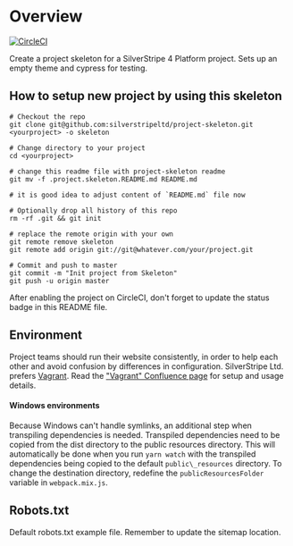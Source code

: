 # Overview

[![CircleCI](https://circleci.com/gh/silverstripeltd/project-skeleton.svg?style=svg&circle-token=9d372cee4fd356d9f6b420952633a766fca15784)](https://circleci.com/gh/silverstripeltd/project-skeleton)

Create a project skeleton for a SilverStripe 4 Platform project.
Sets up an empty theme and cypress for testing.

## How to setup new project by using this skeleton

```
# Checkout the repo
git clone git@github.com:silverstripeltd/project-skeleton.git <yourproject> -o skeleton

# Change directory to your project
cd <yourproject>

# change this readme file with project-skeleton readme
git mv -f .project.skeleton.README.md README.md

# it is good idea to adjust content of `README.md` file now

# Optionally drop all history of this repo
rm -rf .git && git init

# replace the remote origin with your own
git remote remove skeleton
git remote add origin git://git@whatever.com/your/project.git

# Commit and push to master
git commit -m "Init project from Skeleton"
git push -u origin master
```

After enabling the project on CircleCI, don't forget to update the status badge in this README file.

## Environment

Project teams should run their website consistently,
in order to help each other and avoid confusion by differences in configuration.
SilverStripe Ltd. prefers [Vagrant](https://www.vagrantup.com/).
Read the ["Vagrant" Confluence page](https://silverstripe.atlassian.net/wiki/spaces/DEV/pages/401506576/Vagrant)
for setup and usage details.

#### Windows environments

Because Windows can't handle symlinks, an additional step when transpiling dependencies is needed.
Transpiled dependencies need to be copied from the dist directory to the public resources directory.
This will automatically be done when you run `yarn watch` with the transpiled dependencies being
copied to the default `public\_resources` directory. To change the destination directory, redefine
the `publicResourcesFolder` variable in `webpack.mix.js`.

## Robots.txt

Default robots.txt example file. Remember to update the sitemap location.
